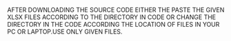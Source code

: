 AFTER DOWNLOADING THE SOURCE CODE EITHER THE PASTE THE GIVEN XLSX FILES ACCORDING TO THE DIRECTORY IN CODE OR CHANGE THE DIRECTORY IN THE CODE ACCORDING THE LOCATION OF FILES IN YOUR PC OR LAPTOP.USE ONLY GIVEN FILES.
